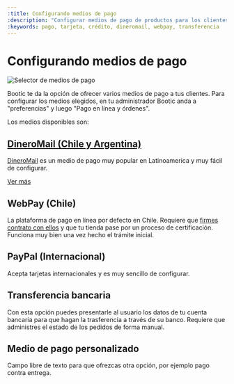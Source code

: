 ```yaml
---
:title: Configurando medios de pago
:description: "Configurar medios de pago de productos para los clientes de tu tienda"
:keywords: pago, tarjeta, crédito, dineromail, webpay, transferencia
---
```

# Configurando medios de pago

<img class="framed" src="<%= img('/img/payment_methods/selector.png').thumb('612x').url %>" alt="Selector de medios de pago" />

Bootic te da la opción de ofrecer varios medios de pago a tus clientes. Para configurar los medios elegidos, en tu administrador Bootic anda a "preferencias" y luego "Pago en línea y órdenes".

Los medios disponibles son:

## [DineroMail (Chile y Argentina)](/es/administration/medios-de-pago/dineromail)

[DineroMail](http://dineromail.com/) es un medio de pago muy popular en Latinoamerica y muy fácil de configurar.

[Ver más](/es/administration/medios-de-pago/dineromail)

## WebPay (Chile)

La plataforma de pago en línea por defecto en Chile. Requiere que [firmes contrato con ellos](https://www.transbank.cl/public/pagina-webpay-plus-personas.html) y que tu tienda pase por un proceso de certificación. Funciona muy bien una vez hecho el trámite inicial.

## PayPal (Internacional)

Acepta tarjetas internacionales y es muy sencillo de configurar.

## Transferencia bancaria

Con esta opción puedes presentarle al usuario los datos de tu cuenta bancaria para que hagan la trasferencia a través de su banco. Requiere que administres el estado de los pedidos de forma manual.

## Medio de pago personalizado

Campo libre de texto para que ofrezcas otra opción, por ejemplo pago contra entrega.